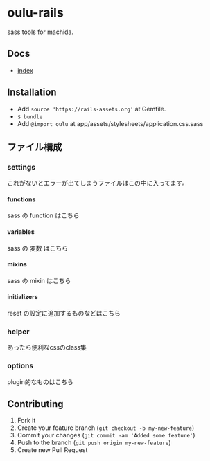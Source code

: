 # oulu-rails

sass tools for machida.

## Docs

- [index](/docs/index)


## Installation

- Add `source 'https://rails-assets.org'` at Gemfile.
- `$ bundle`
- Add `@import oulu` at app/assets/stylesheets/application.css.sass

## ファイル構成

### settings

これがないとエラーが出てしまうファイルはこの中に入ってます。

#### functions

sass の function はこちら

#### variables

sass の 変数 はこちら

#### mixins

sass の mixin はこちら

#### initializers

reset の設定に追加するものなどはこちら

### helper

あったら便利なcssのclass集

### options

plugin的なものはこちら

## Contributing

1. Fork it
2. Create your feature branch (`git checkout -b my-new-feature`)
3. Commit your changes (`git commit -am 'Added some feature'`)
4. Push to the branch (`git push origin my-new-feature`)
5. Create new Pull Request
